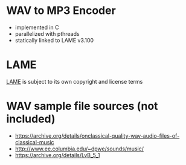 # WAV to MP3 Encoder
+ implemented in C
+ parallelized with pthreads
+ statically linked to LAME v3.100

# LAME
[LAME](http://lame.sourceforge.net/) is subject to its own copyright and license terms

# WAV sample file sources (not included)
+ https://archive.org/details/onclassical-quality-wav-audio-files-of-classical-music
+ http://www.ee.columbia.edu/~dpwe/sounds/music/
+ https://archive.org/details/LvB_5_1

